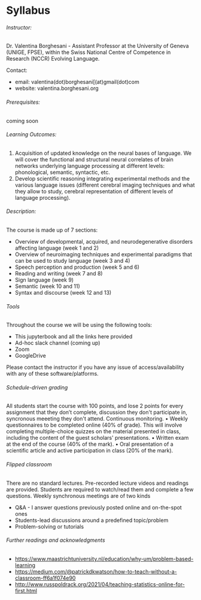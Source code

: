 Syllabus
=======================

######  Instructor:
Dr. Valentina Borghesani - Assistant Professor at the University of Geneva (UNIGE, FPSE), within the Swiss National Centre of Competence in Research (NCCR) Evolving Language.

Contact:
* email: valentina(dot)borghesani[(at)gmail(dot)com
* website: valentina.borghesani.org

######  Prerequisites:
coming soon

###### Learning Outcomes:
1. Acquisition of updated knowledge on the neural bases of language. We will cover the functional and structural neural correlates of brain networks underlying language processing at different levels: phonological, semantic, syntactic, etc.
2. Develop scientific reasoning integrating experimental methods and the various language issues (different cerebral imaging techniques and what they allow to study, cerebral representation of different levels of language processing).

###### Description:
The course is made up of 7 sections:
* Overview of developmental, acquired, and neurodegenerative disorders affecting language (week 1 and 2)
* Overview of neuroimaging techniques and experimental paradigms that can be used to study language (week 3 and 4) 
* Speech perception and production (week 5 and 6)
* Reading and writing (week 7 and 8)
* Sign language (week 9)
* Semantic (week 10 and 11)
* Syntax and discourse (week 12 and 13)

###### Tools
Throughout the course we will be using the following tools:
* This jupyterbook and all the links here provided
* Ad-hoc slack channel (coming up)
* Zoom
* GoogleDrive

Please contact the instructor if you have any issue of access/availability with any of these software/platforms.

###### Schedule-driven grading
All students start the course with 100 points, and lose 2 points for every assignment that they don’t complete, discussion they don't participate in, syncronous meeeting they don't attend. 
Continuous monitoring.
•	Weekly questionnaires to be completed online (40% of grade). This will involve completing multiple-choice quizzes on the material presented in class, including the content of the guest scholars' presentations.
•	Written exam at the end of the course (40% of the mark).
•	Oral presentation of a scientific article and active participation in class (20% of the mark).


###### Flipped classroom
There are no standard lectures. Pre-recorded lecture videos and readings are provided. Students are required to watch/read them and complete a few questions. Weekly synchronous meetings are of two kinds
* Q&A - I answer questions previously posted online and on-the-spot ones
* Students-lead discussions around a predefined topic/problem
* Problem-solving or tutorials

###### Further readings and acknowledgments 
* https://www.maastrichtuniversity.nl/education/why-um/problem-based-learning
* https://medium.com/@patrickdkwatson/how-to-teach-without-a-classroom-ff6a1f074e90
* http://www.russpoldrack.org/2021/04/teaching-statistics-online-for-first.html
